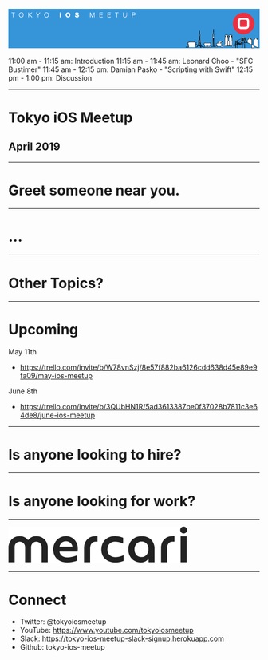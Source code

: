 ![](assets/img/logo.png)

11:00 am - 11:15 am: Introduction
11:15 am - 11:45 am: Leonard Choo - "SFC Bustimer"
11:45 am - 12:15 pm: Damian Pasko - "Scripting with Swift"
12:15 pm - 1:00 pm: Discussion

---

# Tokyo iOS Meetup
## April 2019

---

# Greet someone near you.

---

# ...

---

# Other Topics?

---

# Upcoming

May 11th
- https://trello.com/invite/b/W78vnSzj/8e57f882ba6126cdd638d45e89e9fa09/may-ios-meetup

June 8th
- https://trello.com/invite/b/3QUbHN1R/5ad3613387be0f37028b7811c3e64de8/june-ios-meetup

---

# Is anyone looking to hire?

---

# Is anyone looking for work?

---

![](assets/img/mercari.png)

---

# Connect

- Twitter: @tokyoiosmeetup
- YouTube: https://www.youtube.com/tokyoiosmeetup
- Slack: https://tokyo-ios-meetup-slack-signup.herokuapp.com
- Github: tokyo-ios-meetup
